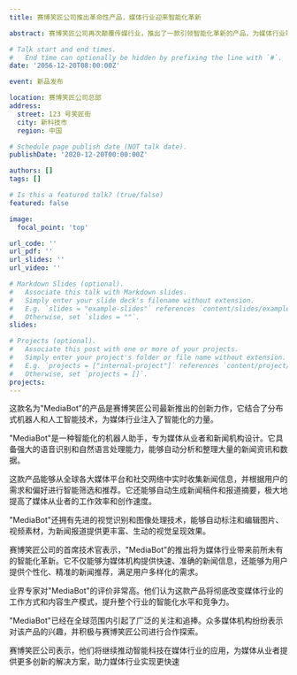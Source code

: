 ```yaml
---
title: 赛博笑匠公司推出革命性产品，媒体行业迎来智能化革新

abstract: 赛博笑匠公司再次颠覆传媒行业，推出了一款引领智能化革新的产品，为媒体行业带来全新的体验和发展机遇。

# Talk start and end times.
#   End time can optionally be hidden by prefixing the line with `#`.
date: '2056-12-20T08:00:00Z'

event: 新品发布

location: 赛博笑匠公司总部
address:
  street: 123 号笑匠街
  city: 新科技市
  region: 中国

# Schedule page publish date (NOT talk date).
publishDate: '2020-12-20T00:00:00Z'

authors: []
tags: []

# Is this a featured talk? (true/false)
featured: false

image:
  focal_point: 'top'

url_code: ''
url_pdf: ''
url_slides: ''
url_video: ''

# Markdown Slides (optional).
#   Associate this talk with Markdown slides.
#   Simply enter your slide deck's filename without extension.
#   E.g. `slides = "example-slides"` references `content/slides/example-slides.md`.
#   Otherwise, set `slides = ""`.
slides:

# Projects (optional).
#   Associate this post with one or more of your projects.
#   Simply enter your project's folder or file name without extension.
#   E.g. `projects = ["internal-project"]` references `content/project/deep-learning/index.md`.
#   Otherwise, set `projects = []`.
projects:
---
```


这款名为"MediaBot"的产品是赛博笑匠公司最新推出的创新力作，它结合了分布式机器人和人工智能技术，为媒体行业注入了智能化的力量。

"MediaBot"是一种智能化的机器人助手，专为媒体从业者和新闻机构设计。它具备强大的语音识别和自然语言处理能力，能够自动分析和整理大量的新闻资讯和数据。

这款产品能够从全球各大媒体平台和社交网络中实时收集新闻信息，并根据用户的需求和偏好进行智能筛选和推荐。它还能够自动生成新闻稿件和报道摘要，极大地提高了媒体从业者的工作效率和创作速度。

"MediaBot"还拥有先进的视觉识别和图像处理技术，能够自动标注和编辑图片、视频素材，为新闻报道提供更丰富、生动的视觉呈现效果。

赛博笑匠公司的首席技术官表示，"MediaBot"的推出将为媒体行业带来前所未有的智能化革新。它不仅能够为媒体机构提供快速、准确的新闻信息，还能够为用户提供个性化、精准的新闻推荐，满足用户多样化的需求。

业界专家对"MediaBot"的评价非常高。他们认为这款产品将彻底改变媒体行业的工作方式和内容生产模式，提升整个行业的智能化水平和竞争力。

"MediaBot"已经在全球范围内引起了广泛的关注和追捧。众多媒体机构纷纷表示对该产品的兴趣，并积极与赛博笑匠公司进行合作探索。

赛博笑匠公司表示，他们将继续推动智能科技在媒体行业的应用，为媒体从业者提供更多创新的解决方案，助力媒体行业实现更快速
